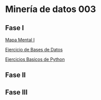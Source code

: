 # Minería de datos 003
## Fase I
[Mapa Mental I](https://github.com/DanielAlsina/Mineria-de-datos-003/blob/main/MapaMental_1_1860749.pdf)

[Ejercicio de Bases de Datos](https://github.com/HectorENP/Mineria-de-Datos-003/blob/main/Ej1_BasesDatos_Equipo_11.pdf?fbclid=IwAR1ljlzeOUIUL-tPtd5S9SWh_aKR7lzsHGNduptM3kX2vLIfkf0JFE6tnmo)

[Ejercicios Basicos de Python]()
## Fase II
## Fase III
